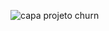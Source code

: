 ![capa projeto churn ](https://github.com/user-attachments/assets/298bfc39-d9bd-4a32-9307-08712f44be26)
